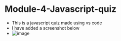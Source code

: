 # Module-4-Javascript-quiz
- This is a javascript quiz made using vs code
- I have added a screenshot below
- ![image](https://user-images.githubusercontent.com/105959861/178178399-adf9906f-b51a-46c8-85c0-2913d646f325.png)

